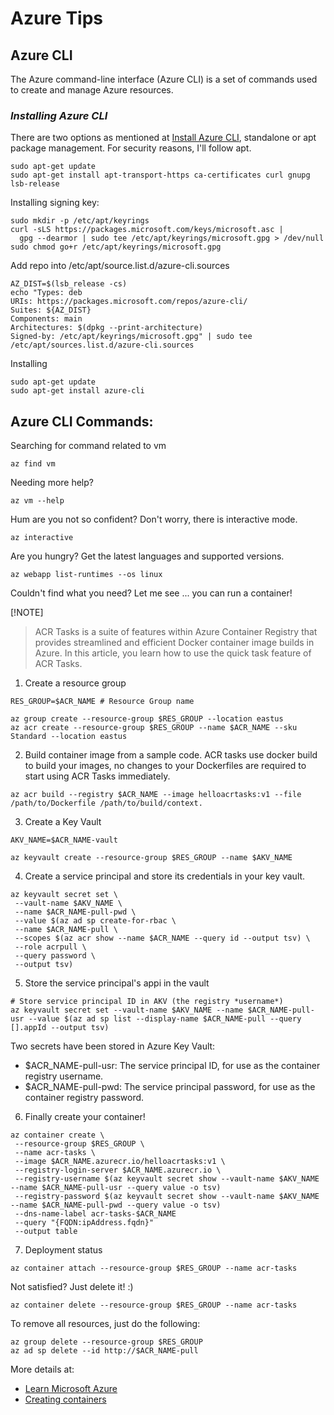 # Azure Tips


## **Azure CLI**

The Azure command-line interface (Azure CLI) is a set of commands used to create and manage Azure resources.


### ***Installing Azure CLI***

There are two options as mentioned at [Install Azure CLI](https://learn.microsoft.com/en-us/cli/azure/install-azure-cli-linux?pivots=apt),
standalone or apt package management. For security reasons, I'll follow apt.

```
sudo apt-get update
sudo apt-get install apt-transport-https ca-certificates curl gnupg lsb-release
```

Installing signing key:

```
sudo mkdir -p /etc/apt/keyrings
curl -sLS https://packages.microsoft.com/keys/microsoft.asc |
  gpg --dearmor | sudo tee /etc/apt/keyrings/microsoft.gpg > /dev/null
sudo chmod go+r /etc/apt/keyrings/microsoft.gpg
```

Add repo into /etc/apt/source.list.d/azure-cli.sources

```
AZ_DIST=$(lsb_release -cs)
echo "Types: deb
URIs: https://packages.microsoft.com/repos/azure-cli/
Suites: ${AZ_DIST}
Components: main
Architectures: $(dpkg --print-architecture)
Signed-by: /etc/apt/keyrings/microsoft.gpg" | sudo tee /etc/apt/sources.list.d/azure-cli.sources
```

Installing

```
sudo apt-get update
sudo apt-get install azure-cli
```

## Azure CLI Commands:

Searching for command related to vm

```
az find vm
```

Needing more help?

```
az vm --help
```

Hum are you not so confident? Don't worry, there is interactive mode. 

```
az interactive
```

Are you hungry? Get the latest languages and supported versions. 

```
az webapp list-runtimes --os linux
```

Couldn't find what you need? Let me see ... you can run a container!

[!NOTE]
> ACR Tasks is a suite of features within Azure Container Registry that provides streamlined and efficient Docker container image builds in Azure. In this article, you learn how to use the quick task feature of ACR Tasks.

1. Create a resource group

```
RES_GROUP=$ACR_NAME # Resource Group name

az group create --resource-group $RES_GROUP --location eastus
az acr create --resource-group $RES_GROUP --name $ACR_NAME --sku Standard --location eastus
```

2. Build container image from a sample code. ACR tasks use docker build to build your images, no changes to your Dockerfiles are required to start using ACR Tasks immediately.

```
az acr build --registry $ACR_NAME --image helloacrtasks:v1 --file /path/to/Dockerfile /path/to/build/context.
```

3. Create a Key Vault

```
AKV_NAME=$ACR_NAME-vault

az keyvault create --resource-group $RES_GROUP --name $AKV_NAME
```

4. Create a service principal and store its credentials in your key vault.

```
az keyvault secret set \
 --vault-name $AKV_NAME \
 --name $ACR_NAME-pull-pwd \
 --value $(az ad sp create-for-rbac \
 --name $ACR_NAME-pull \
 --scopes $(az acr show --name $ACR_NAME --query id --output tsv) \
 --role acrpull \
 --query password \
 --output tsv)
```

5. Store the service principal's appi in the vault

```
# Store service principal ID in AKV (the registry *username*)
az keyvault secret set --vault-name $AKV_NAME --name $ACR_NAME-pull-usr --value $(az ad sp list --display-name $ACR_NAME-pull --query [].appId --output tsv)
```

Two secrets have been stored in Azure Key Vault:

- $ACR_NAME-pull-usr: The service principal ID, for use as the container registry username.
- $ACR_NAME-pull-pwd: The service principal password, for use as the container registry password.

6. Finally create your container!

```
az container create \
 --resource-group $RES_GROUP \
 --name acr-tasks \
 --image $ACR_NAME.azurecr.io/helloacrtasks:v1 \
 --registry-login-server $ACR_NAME.azurecr.io \
 --registry-username $(az keyvault secret show --vault-name $AKV_NAME --name $ACR_NAME-pull-usr --query value -o tsv) 
 --registry-password $(az keyvault secret show --vault-name $AKV_NAME --name $ACR_NAME-pull-pwd --query value -o tsv) 
 --dns-name-label acr-tasks-$ACR_NAME 
 --query "{FQDN:ipAddress.fqdn}" 
 --output table
```

7. Deployment status

```
az container attach --resource-group $RES_GROUP --name acr-tasks
```

Not satisfied? Just delete it! :)

```
az container delete --resource-group $RES_GROUP --name acr-tasks
```

To remove all resources, just do the following:

```
az group delete --resource-group $RES_GROUP
az ad sp delete --id http://$ACR_NAME-pull
```

More details at:
- [Learn Microsoft Azure](https://learn.microsoft.com/en-us/cli/azure/)
- [Creating containers](https://learn.microsoft.com/en-us/azure/container-registry/container-registry-tutorial-quick-task)


